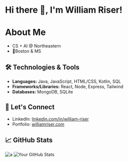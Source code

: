 # Hi there 👋, I'm William Riser!

# About Me
- CS + AI @ Northeastern
- 📍Boston & MS

## 🛠️ Technologies & Tools

- **Languages:** Java, JavaScript, HTML/CSS, Kotlin, SQL
- **Frameworks/Libraries:** React, Node, Express, Tailwind
- **Databases:** MongoDB, SQLite

## 🤝 Let's Connect
- LinkedIn: [linkedin.com/in/william-riser](https://www.linkedin.com/in/william-riser/)
- Portfolio: [williamriser.com](https://williamriser.com/)

## 📈 GitHub Stats
![a](https://github-profile-summary-cards.vercel.app/api/cards/profile-details?username=william-riser&theme=react)
![Your GitHub Stats](https://github-readme-stats-teal-gamma.vercel.app//api/top-langs/?username=william-riser&theme=react&hide_border=true&count_private=true&include_all_commits=true&langs_count=40&layout=compact&card_width=334&hide=HLSL,ShaderLab,C%23,Jupyter+Notebook,Objective-C%2B%2B,Ruby,Objective-C)


